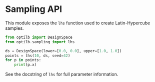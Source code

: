 # Sampling API

This module exposes the `lhs` function used to create Latin-Hypercube samples.

```python
from optilb import DesignSpace
from optilb.sampling import lhs

ds = DesignSpace(lower=[0.0, 0.0], upper=[1.0, 1.0])
points = lhs(10, ds, seed=42)
for p in points:
    print(p.x)
```

See the docstring of `lhs` for full parameter information.
